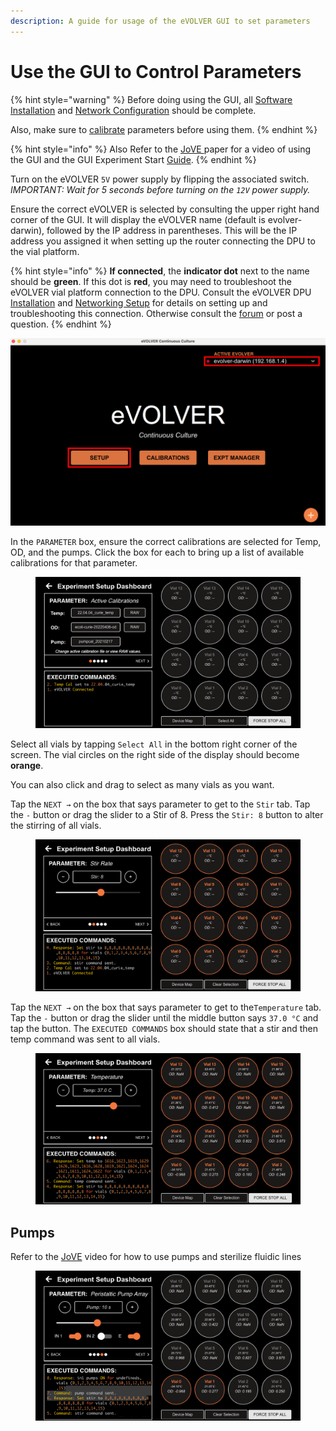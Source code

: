 ```yaml
---
description: A guide for usage of the eVOLVER GUI to set parameters
---
```


# Use the GUI to Control Parameters

{% hint style="warning" %}
Before doing using the GUI, all [Software Installation](../getting-started/software-installation/) and [Network Configuration](../getting-started/configuring-computer-and-networking/) should be complete.

Also, make sure to [calibrate](../getting-started/calibrations/) parameters before using them.
{% endhint %}

{% hint style="info" %}
Also Refer to the [JoVE ](https://www.jove.com/t/59652/designing-automated-high-throughput-continuous-cell-growth)paper for a video of using the GUI and the GUI Experiment Start [Guide](../experiments/starting-an-experiment/gui-start-guide.md).
{% endhint %}

Turn on the eVOLVER `5V` power supply by flipping the associated switch. _IMPORTANT: Wait for 5 seconds before turning on the `12V` power supply._

Ensure the correct eVOLVER is selected by consulting the upper right hand corner of the GUI. It will display the eVOLVER name (default is evolver-darwin), followed by the IP address in parentheses. This will be the IP address you assigned it when setting up the router connecting the DPU to the vial platform.

{% hint style="info" %}
**If connected**, the **indicator dot** next to the name should be **green**. If this dot is **red**, you may need to troubleshoot the eVOLVER vial platform connection to the DPU. Consult the eVOLVER DPU [Installation](../getting-started/software-installation/dpu-installation.md) and [Networking Setup](../getting-started/configuring-computer-and-networking/) for details on setting up and troubleshooting this connection. Otherwise consult the [forum](https://www.evolver.bio/) or post a question.
{% endhint %}

![](<../.gitbook/assets/Screen Shot 2022-06-30 at 1.22.47 PM.png>)

In the `PARAMETER` box, ensure the correct calibrations are selected for Temp, OD, and the pumps. Click the box for each to bring up a list of available calibrations for that parameter.

<figure><img src="../.gitbook/assets/image (24) (1).png" alt=""><figcaption></figcaption></figure>

Select all vials by tapping `Select All` in the bottom right corner of the screen. The vial circles on the right side of the display should become **orange**.

You can also click and drag to select as many vials as you want.

Tap the `NEXT →` on the box that says parameter to get to the `Stir` tab. Tap the `-` button or drag the slider to a Stir of 8. Press the `Stir: 8` button to alter the stirring of all vials.

<figure><img src="../.gitbook/assets/image (43) (1).png" alt=""><figcaption></figcaption></figure>

Tap the `NEXT →` on the box that says parameter to get to the`Temperature` tab. Tap the `-` button or drag the slider until the middle button says `37.0 °C` and tap the button. The `EXECUTED COMMANDS` box should state that a stir and then temp command was sent to all vials.

<figure><img src="../.gitbook/assets/image (13) (2).png" alt=""><figcaption></figcaption></figure>

## Pumps

Refer to the [JoVE](https://www.jove.com/v/59652/designing-automated-high-throughput-continuous-cell-growth) video for how to use pumps and sterilize fluidic lines

<figure><img src="../.gitbook/assets/image (51).png" alt=""><figcaption></figcaption></figure>
